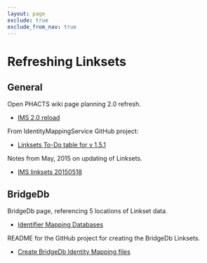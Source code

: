 ```yaml
---
layout: page
exclude: true
exclude_from_nav: true
---
```


# Refreshing Linksets

## General

Open PHACTS wiki page planning 2.0 refresh.

- [IMS 2.0 reload](https://wiki.openphacts.org/index.php/IMS_2.0_reload)


From IdentityMappingService GitHub project:

- [Linksets To-Do table for v 1.5.1](https://github.com/openphacts/IdentityMappingService/blob/master/doc/ops-1.5.1/ims.csv)


Notes from May, 2015 on updating of Linksets.

- [IMS linksets 20150518](https://wiki.openphacts.org/index.php/IMS_linksets_20150518)



## BridgeDb

BridgeDb page, referencing 5 locations of Linkset data.

- [Identifier Mapping Databases](http://www.bridgedb.org/mapping-databases/)

README for the GitHub project for creating the BridgeDb Linksets.

- [Create BridgeDb Identity Mapping files](https://github.com/egonw/create-bridgedb-hmdb/blob/master/README.md)

